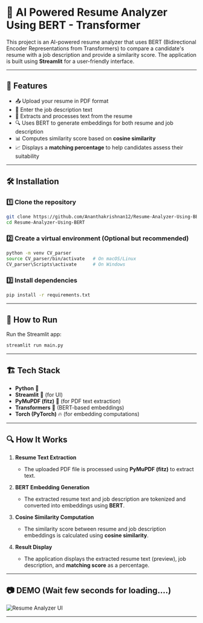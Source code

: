 # 📄 AI Powered Resume Analyzer Using BERT - Transformer

This project is an AI-powered resume analyzer that uses BERT (Bidirectional Encoder Representations from Transformers) to compare a candidate's resume with a job description and provide a similarity score. The application is built using **Streamlit** for a user-friendly interface.

---

## 🚀 Features

- 📤 Upload your resume in PDF format
- 📝 Enter the job description text
- 🧠 Extracts and processes text from the resume
- 🔍 Uses BERT to generate embeddings for both resume and job description
- 📊 Computes similarity score based on **cosine similarity**
- 📈 Displays a **matching percentage** to help candidates assess their suitability

---

## 🛠️ Installation

### 1️⃣ Clone the repository

```bash
git clone https://github.com/Ananthakrishnan12/Resume-Analyzer-Using-BERT.git
cd Resume-Analyzer-Using-BERT
```

### 2️⃣ Create a virtual environment (Optional but recommended)

```bash
python -m venv CV_parser
source CV_parser/bin/activate   # On macOS/Linux
CV_parser\Scripts\activate      # On Windows
```

### 3️⃣ Install dependencies

```bash
pip install -r requirements.txt
```

---

## 📌 How to Run

Run the Streamlit app:

```bash
streamlit run main.py
```

---

## 🏗️ Tech Stack

- **Python** 🐍
- **Streamlit** 🎨 (for UI)
- **PyMuPDF (fitz)** 📄 (for PDF text extraction)
- **Transformers** 🤗 (BERT-based embeddings)
- **Torch (PyTorch)** 🔥 (for embedding computations)

---

## 🔍 How It Works

1. **Resume Text Extraction**  
   - The uploaded PDF file is processed using **PyMuPDF (fitz)** to extract text.

2. **BERT Embedding Generation**  
   - The extracted resume text and job description are tokenized and converted into embeddings using **BERT**.

3. **Cosine Similarity Computation**  
   - The similarity score between resume and job description embeddings is calculated using **cosine similarity**.

4. **Result Display**  
   - The application displays the extracted resume text (preview), job description, and **matching score** as a percentage.

---

## 📷 DEMO (Wait few seconds for loading....)

![Resume Analyzer UI](https://github.com/Ananthakrishnan12/Resume-Analyzer-Using-BERT/blob/main/cv-praser.gif)  

---


